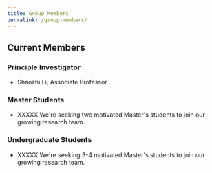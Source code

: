 ```yaml
---
title: Group Members
permalink: /group-members/
---
```


## Current Members

### Principle Investigator
- Shaozhi Li, Associate Professor


### Master Students
- XXXXX
We're seeking two motivated Master's students to join our growing research team.


### Undergraduate Students
- XXXXX
We're seeking 3-4 motivated Master's students to join our growing research team.

